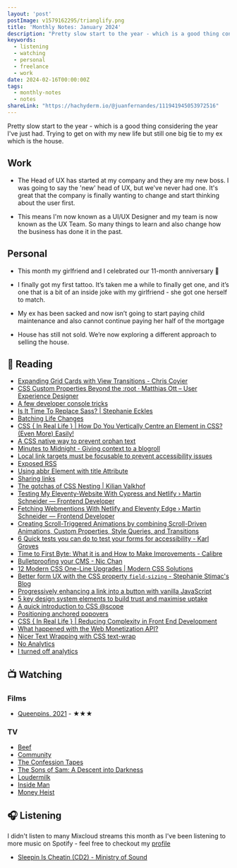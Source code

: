 ```yaml
---
layout: 'post'
postImage: v1579162295/trianglify.png
title: 'Monthly Notes: January 2024'
description: "Pretty slow start to the year - which is a good thing considering the year I've just had. Trying to get on with my new life but still one big tie to my ex which is the house."
keywords:
  - listening
  - watching
  - personal
  - freelance
  - work
date: 2024-02-16T00:00:00Z
tags:
  - monthly-notes
  - notes
shareLink: "https://hachyderm.io/@juanfernandes/111941945053972516"
---
```

<p class="lead">Pretty slow start to the year - which is a good thing considering the year I've just had. Trying to get on with my new life but still one big tie to my ex which is the house.</p>

## Work
- The Head of UX has started at my company and they are my new boss. I was going to say the 'new' head of UX, but we've never had one. It's great that the company is finally wanting to change and start thinking about the user first.

- This means I'm now known as a UI/UX Designer and my team is now known as the UX Team. So many things to learn and also change how the business has done it in the past.

## Personal
- This month my girlfriend and I celebrated our 11-month anniversary 💜

- I finally got my first tattoo. It’s taken me a while to finally get one, and it’s one that is a bit of an inside joke with my girlfriend - she got one herself to match.

- My ex has been sacked and now isn’t going to start paying child maintenance and also cannot continue paying her half of the mortgage

- House has still not sold. We’re now exploring a different approach to selling the house.

## 📖 Reading
- [Expanding Grid Cards with View Transitions - Chris Coyier](https://chriscoyier.net/2023/04/11/expanding-grid-cards-with-view-transitions/ "Expanding Grid Cards with View Transitions - Chris Coyier")
- [CSS Custom Properties Beyond the :root · Matthias Ott – User Experience Designer](https://matthiasott.com/notes/custom-properties-beyond-the-root "CSS Custom Properties Beyond the :root · Matthias Ott – User Experience Designer")
- [A few developer console tricks](https://gomakethings.com/a-few-developer-console-tricks/ "A few developer console tricks")
- [Is It Time To Replace Sass? | Stephanie Eckles](https://thinkdobecreate.com/articles/is-it-time-to-replace-sass/ "Is It Time To Replace Sass? | Stephanie Eckles")
- [Batching Life Changes](https://chrisburnell.com/article/batching-life-changes/ "Batching Life Changes")
- [CSS { In Real Life } | How Do You Vertically Centre an Element in CSS? (Even More) Easily!](https://css-irl.info/how-do-you-vertically-centre-an-element-in-css/ "CSS { In Real Life } | How Do You Vertically Centre an Element in CSS? (Even More) Easily!")
- [A CSS native way to prevent orphan text](https://gomakethings.com/a-css-native-way-to-prevent-orphan-text/ "A CSS native way to prevent orphan text")
- [Minutes to Midnight - Giving context to a blogroll](https://minutestomidnight.co.uk/blog/giving-context-to-a-blogroll/ "Minutes to Midnight - Giving context to a blogroll")
- [Local link targets must be focusable to prevent accessibility issues](https://www.stefanjudis.com/today-i-learned/relative-html-links-focus-issues/ "Local link targets must be focusable to prevent accessibility issues")
- [Exposed RSS](https://chriscoyier.net/2024/01/13/exposed-rss/ "Exposed RSS")
- [Using abbr Element with title Attribute](https://adrianroselli.com/2024/01/using-abbr-element-with-title-attribute.html "Using abbr Element with title Attribute")
- [Sharing links](https://hidde.blog/sharing-links/ "Sharing links")
- [The gotchas of CSS Nesting | Kilian Valkhof](https://kilianvalkhof.com/2023/css-html/the-gotchas-of-css-nesting/ "The gotchas of CSS Nesting | Kilian Valkhof")
- [Testing My Eleventy-Website With Cypress and Netlify › Martin Schneider — Frontend Developer](https://martinschneider.me/articles/testing-my-eleventy-website-with-cypress-and-netlify/ "Testing My Eleventy-Website With Cypress and Netlify › Martin Schneider — Frontend Developer")
- [Fetching Webmentions With Netlify and Eleventy Edge › Martin Schneider — Frontend Developer](https://martinschneider.me/articles/fetching-webmentions-with-netlify-and-eleventy-edge/ "Fetching Webmentions With Netlify and Eleventy Edge › Martin Schneider — Frontend Developer")
- [Creating Scroll-Triggered Animations by combining Scroll-Driven Animations, Custom Properties, Style Queries, and Transitions](https://www.bram.us/2023/06/15/scroll-triggered-animations/ "Creating Scroll-Triggered Animations by combining Scroll-Driven Animations, Custom Properties, Style Queries, and Transitions")
- [6 Quick tests you can do to test your forms for accessibility - Karl Groves](https://karlgroves.com/6-quick-tests-you-can-do-to-test-your-forms-for-accessibility/ "6 Quick tests you can do to test your forms for accessibility - Karl Groves")
- [Time to First Byte: What it is and How to Make Improvements - Calibre](https://calibreapp.com/blog/time-to-first-byte "Time to First Byte: What it is and How to Make Improvements - Calibre")
- [Bulletproofing your CMS - Nic Chan](https://www.nicchan.me/blog/bulletproofing-your-cms/ "Bulletproofing your CMS - Nic Chan")
- [12 Modern CSS One-Line Upgrades | Modern CSS Solutions](https://moderncss.dev/12-modern-css-one-line-upgrades/ "12 Modern CSS One-Line Upgrades | Modern CSS Solutions")
- [Better form UX with the CSS property `field-sizing` - Stephanie Stimac's Blog](https://blog.stephaniestimac.com/posts/2024/01/css-field-sizing/ "Better form UX with the CSS property `field-sizing` - Stephanie Stimac's Blog")
- [Progressively enhancing a link into a button with vanilla JavaScript](https://gomakethings.com/progressively-enhancing-a-link-into-a-button-with-vanilla-javascript/ "Progressively enhancing a link into a button with vanilla JavaScript")
- [5 key design system elements to build trust and maximise uptake](https://adamsilver.io/blog/5-key-design-system-elements-to-build-trust-and-maximise-uptake/ "5 key design system elements to build trust and maximise uptake")
- [A quick introduction to CSS @scope](https://www.bram.us/2023/08/22/a-quick-introduction-to-css-scope/ "A quick introduction to CSS @scope")
- [Positioning anchored popovers](https://hidde.blog/positioning-anchored-popovers/ "Positioning anchored popovers")
- [CSS { In Real Life } | Reducing Complexity in Front End Development](https://css-irl.info/reducing-complexity-in-front-end-development/ "CSS { In Real Life } | Reducing Complexity in Front End Development")
- [What happened with the Web Monetization API?](https://chriscoyier.net/2024/01/24/what-happened-with-the-web-monetization-api/ "What happened with the Web Monetization API?")
- [Nicer Text Wrapping with CSS text-wrap](https://codersblock.com/blog/nicer-text-wrapping-with-css-text-wrap/ "Nicer Text Wrapping with CSS text-wrap")
- [No Analytics](https://snook.ca/archives/opinion/no-analytics "No Analytics")
- [I turned off analytics](https://rachsmith.com/i-turned-off-analytics/ "I turned off analytics")

## 📺 Watching

### Films
- [Queenpins, 2021](https://www.themoviedb.org/movie/628914-queenpins "Queenpins") - ★★★

### TV
- [Beef](https://www.themoviedb.org/tv/154385-beef "Beef")
- [Community](https://www.themoviedb.org/tv/18347-community "Community")
- [The Confession Tapes](https://www.themoviedb.org/tv/73792-the-confession-tapes "The Confession Tapes")
- [The Sons of Sam: A Descent into Darkness](https://www.themoviedb.org/tv/122672-the-sons-of-sam-a-descent-into-darkness "The Sons of Sam: A Descent into Darkness")
- [Loudermilk](https://www.themoviedb.org/tv/73200-loudermilk "Loudermilk")
- [Inside Man](https://www.themoviedb.org/tv/121710-inside-man "Inside Man")
- [Money Heist](https://www.themoviedb.org/tv/71446-la-casa-de-papel "Money Heist")

## 🎧 Listening
I didn't listen to many Mixcloud streams this month as I've been listening to more music on Spotify - feel free to checkout my [profile](https://open.spotify.com/user/juan.fernandes)

- [Sleepin Is Cheatin (CD2) - Ministry of Sound](https://www.mixcloud.com/ministryofsound/sleepin-is-cheatin-cd2-ministry-of-sound/ "Sleepin Is Cheatin (CD2) - Ministry of Sound")
